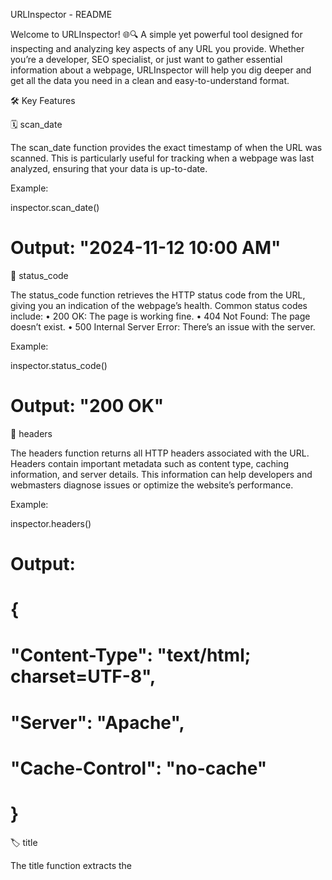 URLInspector - README

Welcome to URLInspector! 🌐🔍 A simple yet powerful tool designed for inspecting and analyzing key aspects of any URL you provide. Whether you’re a developer, SEO specialist, or just want to gather essential information about a webpage, URLInspector will help you dig deeper and get all the data you need in a clean and easy-to-understand format.

🛠️ Key Features

🗓️ scan_date

The scan_date function provides the exact timestamp of when the URL was scanned. This is particularly useful for tracking when a webpage was last analyzed, ensuring that your data is up-to-date.

Example:

inspector.scan_date()
# Output: "2024-11-12 10:00 AM"

🚦 status_code

The status_code function retrieves the HTTP status code from the URL, giving you an indication of the webpage’s health. Common status codes include:
 • 200 OK: The page is working fine.
 • 404 Not Found: The page doesn’t exist.
 • 500 Internal Server Error: There’s an issue with the server.

Example:

inspector.status_code()
# Output: "200 OK"

📑 headers

The headers function returns all HTTP headers associated with the URL. Headers contain important metadata such as content type, caching information, and server details. This information can help developers and webmasters diagnose issues or optimize the website’s performance.

Example:

inspector.headers()
# Output:
# {
#   "Content-Type": "text/html; charset=UTF-8",
#   "Server": "Apache",
#   "Cache-Control": "no-cache"
# }

🏷️ title

The title function extracts the <title> tag of the webpage, which appears in the browser’s tab and serves as a key SEO element. It’s essential for understanding the context of the page content at a glance.

Example:

inspector.title()
# Output: "Example Domain"

📝 meta

The meta function pulls all meta tags from the HTML source, such as the page description, keywords, and other metadata that affect search engine ranking and how the page is represented on social media.

Example:

inspector.meta()
# Output:
# {
#   "description": "This domain is for use in illustrative examples in documents.",
#   "keywords": "example, demo, test"
# }

🔗 link

The link function returns all internal and external links found on the webpage. This feature helps you analyze the structure of the page’s links, find broken or outdated URLs, and identify areas for improvement in terms of navigation and SEO.

Example:

inspector.links()
# Output:
# [
#   "https://example.com/about",
#   "https://example.com/contact",
#   "https://external-site.com"
# ]

🖥️ Example Usage

from urlinspector import URLInspector

# URL to inspect
url = "https://example.com"

# Initialize URLInspector with the URL
inspector = URLInspector(url)

# Retrieve and display the inspection data
print("Scan Date:", inspector.scan_date())   # 🗓️
print("Status Code:", inspector.status_code())  # 🚦
print("Headers:", inspector.headers())      # 📑
print("Title:", inspector.title())          # 🏷️
print("Meta:", inspector.meta())            # 📝
print("Links:", inspector.links())          # 🔗

Example Output:

Scan Date: 2024-11-12 10:00 AM
Status Code: 200 OK
Headers: 
{
  "Content-Type": "text/html; charset=UTF-8",
  "Server": "Apache",
  "Cache-Control": "no-cache"
}
Title: Example Domain
Meta: 
{
  "description": "This domain is for use in illustrative examples in documents.",
  "keywords": "example, demo, test"
}
Links: 
[
  "https://example.com/about",
  "https://example.com/contact",
  "https://external-site.com"
]

⚙️ Installation

To get started with URLInspector, you need to clone the repository and install the required dependencies. Here’s how to set it up:
 1. Clone the repository:

git clone https://github.com/Riotous-web/URLInspector.git


 2. Navigate to the project directory:

cd URLInspector


 3. Install dependencies:

pip3 install -r requirements.txt

💡 Why Use URLInspector?

 • SEO Optimization: Quickly check if a webpage’s title, meta tags, and headers are optimized for search engines.
 • Website Monitoring: Track the health and performance of websites by monitoring status codes, links, and headers.

 • Developer Debugging: Analyze headers and metadata to troubleshoot issues with web pages or servers.

🤝 Contributing

We welcome contributions to URLInspector! If you’d like to contribute, please follow these steps:
 1. Fork the repository.
 2. Create a new branch (git checkout -b feature-branch).
 3. Commit your changes (git commit -am 'Add new feature').
 4. Push to the branch (git push origin feature-branch).
 5. Submit a pull request.

Let’s work together to make web inspection easier for everyone! 💪

📝 License

URLInspector is open-source software licensed under the MIT License.

Happy inspecting! 🌐🔍
